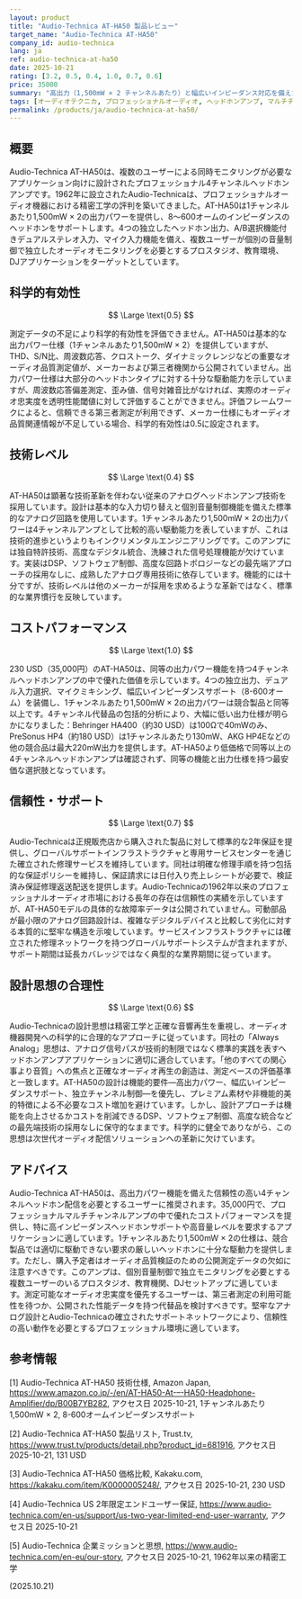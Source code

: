 ```yaml
---
layout: product
title: "Audio-Technica AT-HA50 製品レビュー"
target_name: "Audio-Technica AT-HA50"
company_id: audio-technica
lang: ja
ref: audio-technica-at-ha50
date: 2025-10-21
rating: [3.2, 0.5, 0.4, 1.0, 0.7, 0.6]
price: 35000
summary: "高出力（1,500mW × 2 チャンネルあたり）と幅広いインピーダンス対応を備えた4チャンネルヘッドホンアンプ。同カテゴリで優れたコストパフォーマンスを発揮するが、測定データの不足により評価が制限される"
tags: [オーディオテクニカ, プロフェッショナルオーディオ, ヘッドホンアンプ, マルチチャンネル]
permalink: /products/ja/audio-technica-at-ha50/
---
```

## 概要

Audio-Technica AT-HA50は、複数のユーザーによる同時モニタリングが必要なアプリケーション向けに設計されたプロフェッショナル4チャンネルヘッドホンアンプです。1962年に設立されたAudio-Technicaは、プロフェッショナルオーディオ機器における精密工学の評判を築いてきました。AT-HA50は1チャンネルあたり1,500mW × 2の出力パワーを提供し、8～600オームのインピーダンスのヘッドホンをサポートします。4つの独立したヘッドホン出力、A/B選択機能付きデュアルステレオ入力、マイク入力機能を備え、複数ユーザーが個別の音量制御で独立したオーディオモニタリングを必要とするプロスタジオ、教育環境、DJアプリケーションをターゲットとしています。

## 科学的有効性

$$ \Large \text{0.5} $$

測定データの不足により科学的有効性を評価できません。AT-HA50は基本的な出力パワー仕様（1チャンネルあたり1,500mW × 2）を提供していますが、THD、S/N比、周波数応答、クロストーク、ダイナミックレンジなどの重要なオーディオ品質測定値が、メーカーおよび第三者機関から公開されていません。出力パワー仕様は大部分のヘッドホンタイプに対する十分な駆動能力を示していますが、周波数応答偏差測定、歪み値、信号対雑音比がなければ、実際のオーディオ忠実度を透明性能閾値に対して評価することができません。評価フレームワークによると、信頼できる第三者測定が利用できず、メーカー仕様にもオーディオ品質関連情報が不足している場合、科学的有効性は0.5に設定されます。

## 技術レベル

$$ \Large \text{0.4} $$

AT-HA50は顕著な技術革新を伴わない従来のアナログヘッドホンアンプ技術を採用しています。設計は基本的な入力切り替えと個別音量制御機能を備えた標準的なアナログ回路を使用しています。1チャンネルあたり1,500mW × 2の出力パワーは4チャンネルアンプとして比較的高い駆動能力を表していますが、これは技術的進歩というよりもインクリメンタルエンジニアリングです。このアンプには独自特許技術、高度なデジタル統合、洗練された信号処理機能が欠けています。実装はDSP、ソフトウェア制御、高度な回路トポロジーなどの最先端アプローチの採用なしに、成熟したアナログ専用技術に依存しています。機能的には十分ですが、技術レベルは他のメーカーが採用を求めるような革新ではなく、標準的な業界慣行を反映しています。

## コストパフォーマンス

$$ \Large \text{1.0} $$

230 USD（35,000円）のAT-HA50は、同等の出力パワー機能を持つ4チャンネルヘッドホンアンプの中で優れた価値を示しています。4つの独立出力、デュアル入力選択、マイクミキシング、幅広いインピーダンスサポート（8-600オーム）を装備し、1チャンネルあたり1,500mW × 2の出力パワーは競合製品と同等以上です。4チャンネル代替品の包括的分析により、大幅に低い出力仕様が明らかになりました：Behringer HA400（約30 USD）は100Ωで40mWのみ、PreSonus HP4（約180 USD）は1チャンネルあたり130mW、AKG HP4Eなどの他の競合品は最大220mW出力を提供します。AT-HA50より低価格で同等以上の4チャンネルヘッドホンアンプは確認されず、同等の機能と出力仕様を持つ最安価な選択肢となっています。

## 信頼性・サポート

$$ \Large \text{0.7} $$

Audio-Technicaは正規販売店から購入された製品に対して標準的な2年保証を提供し、グローバルサポートインフラストラクチャと専用サービスセンターを通じた確立された修理サービスを維持しています。同社は明確な修理手順を持つ包括的な保証ポリシーを維持し、保証請求には日付入り売上レシートが必要で、検証済み保証修理返送配送を提供します。Audio-Technicaの1962年以来のプロフェッショナルオーディオ市場における長年の存在は信頼性の実績を示していますが、AT-HA50モデルの具体的な故障率データは公開されていません。可動部品が最小限のアナログ回路設計は、複雑なデジタルデバイスと比較して劣化に対する本質的に堅牢な構造を示唆しています。サービスインフラストラクチャには確立された修理ネットワークを持つグローバルサポートシステムが含まれますが、サポート期間は延長カバレッジではなく典型的な業界期間に従っています。

## 設計思想の合理性

$$ \Large \text{0.6} $$

Audio-Technicaの設計思想は精密工学と正確な音響再生を重視し、オーディオ機器開発への科学的に合理的なアプローチに従っています。同社の「Always Analog」思想は、アナログ信号パスが技術的制限ではなく標準的実践を表すヘッドホンアンプアプリケーションに適切に適合しています。「他のすべての関心事より音質」への焦点と正確なオーディオ再生の創造は、測定ベースの評価基準と一致します。AT-HA50の設計は機能的要件—高出力パワー、幅広いインピーダンスサポート、独立チャンネル制御—を優先し、プレミアム素材や非機能的美的特徴による不必要なコスト増加を避けています。しかし、設計アプローチは機能を向上させるかコストを削減できるDSP、ソフトウェア制御、高度な統合などの最先端技術の採用なしに保守的なままです。科学的に健全でありながら、この思想は次世代オーディオ配信ソリューションへの革新に欠けています。

## アドバイス

Audio-Technica AT-HA50は、高出力パワー機能を備えた信頼性の高い4チャンネルヘッドホン配信を必要とするユーザーに推奨されます。35,000円で、プロフェッショナルマルチチャンネルアンプの中で優れたコストパフォーマンスを提供し、特に高インピーダンスヘッドホンサポートや高音量レベルを要求するアプリケーションに適しています。1チャンネルあたり1,500mW × 2の仕様は、競合製品では適切に駆動できない要求の厳しいヘッドホンに十分な駆動力を提供します。ただし、購入予定者はオーディオ品質検証のための公開測定データの欠如に注意すべきです。このアンプは、個別音量制御で独立モニタリングを必要とする複数ユーザーのいるプロスタジオ、教育機関、DJセットアップに適しています。測定可能なオーディオ忠実度を優先するユーザーは、第三者測定の利用可能性を待つか、公開された性能データを持つ代替品を検討すべきです。堅牢なアナログ設計とAudio-Technicaの確立されたサポートネットワークにより、信頼性の高い動作を必要とするプロフェッショナル環境に適しています。

## 参考情報

[1] Audio-Technica AT-HA50 技術仕様, Amazon Japan, https://www.amazon.co.jp/-/en/AT-HA50-At-–-HA50-Headphone-Amplifier/dp/B00B7YB282, アクセス日 2025-10-21, 1チャンネルあたり1,500mW × 2, 8-600オームインピーダンスサポート

[2] Audio-Technica AT-HA50 製品リスト, Trust.tv, https://www.trust.tv/products/detail.php?product_id=681916, アクセス日 2025-10-21, 131 USD

[3] Audio-Technica AT-HA50 価格比較, Kakaku.com, https://kakaku.com/item/K0000005248/, アクセス日 2025-10-21, 230 USD

[4] Audio-Technica US 2年限定エンドユーザー保証, https://www.audio-technica.com/en-us/support/us-two-year-limited-end-user-warranty, アクセス日 2025-10-21

[5] Audio-Technica 企業ミッションと思想, https://www.audio-technica.com/en-eu/our-story, アクセス日 2025-10-21, 1962年以来の精密工学

(2025.10.21)